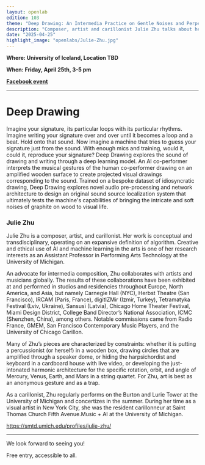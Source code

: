 ```yaml
---
layout: openlab
edition: 103
theme: "Deep Drawing: An Intermedia Practice on Gentle Noises and Perpetual Gestures"
description: "Composer, artist and carillonist Julie Zhu talks about her work."
date: "2025-04-25"
highlight_image: "openlabs/Julie-Zhu.jpg"
---
```


<script>
    import CaptionedImage from "../../components/Images/CaptionedImage.svelte"
</script>

<CaptionedImage
src="openlabs/Julie-Zhu.jpg"
alt="Black and white photo of composer Julie Zhu performing inside of a wooden box."
caption=""/>

<!-- **Where: [University of Iceland, Veröld](https://maps.app.goo.gl/v5ruRSrcQEeiApak6) room VHV-103** -->
**Where: University of Iceland, Location TBD**

**When: Friday, April 25th, 3-5 pm**

**[Facebook event](https://www.facebook.com/events/1387934245781973)**

****

# Deep Drawing

Imagine your signature, its particular loops with its particular rhythms. Imagine writing your signature over and over until it becomes a loop and a beat. Hold onto that sound. Now imagine a machine that tries to guess your signature just from the sound. With enough mics and training, would it, could it, reproduce your signature? Deep Drawing explores the sound of drawing and writing through a deep learning model. An AI co-performer interprets the musical gestures of the human co-performer drawing on an amplified wooden surface to create projected visual drawings corresponding to the sound. Trained on a bespoke dataset of idiosyncratic drawing, Deep Drawing explores novel audio pre-processing and network architecture to design an original sound source localization system that ultimately tests the machine's capabilities of bringing the intricate and soft noises of graphite on wood to visual life.

### Julie Zhu

Julie Zhu is a composer, artist, and carillonist. Her work is conceptual and transdisciplinary, operating on an expansive definition of algorithm. Creative and ethical use of AI and machine learning in the arts is one of her research interests as an Assistant Professor in Performing Arts Technology at the University of Michigan.

An advocate for intermedia composition, Zhu collaborates with artists and musicians globally. The results of these collaborations have been exhibited at and performed in studios and residencies throughout Europe, North America, and Asia, but namely Carnegie Hall (NYC), Herbst Theatre (San Francisco), IRCAM (Paris, France), digitIZMir (Izmir, Turkey), Tetramatyka Festival (Lviv, Ukraine), Sansusī (Latvia), Chicago Home Theater Festival, Miami Design District, College Band Director’s National Association, ICMC (Shenzhen, China), among others. Notable commissions came from Radio France, GMEM, San Francisco Contemporary Music Players, and the University of Chicago Carillon.

Many of Zhu’s pieces are characterized by constraints: whether it is putting a percussionist (or herself) in a wooden box, drawing circles that are amplified through a speaker dome, or hiding the harpsichordist and keyboard in a cardboard house with live video, or developing the just-intonated harmonic architecture for the specific rotation, orbit, and angle of Mercury, Venus, Earth, and Mars in a string quartet. For Zhu, art is best as an anonymous gesture and as a trap.

As a carillonist, Zhu regularly performs on the Burton and Lurie Tower at the University of Michigan and concertizes in the summer. During her time as a visual artist in New York City, she was the resident carillonneur at Saint Thomas Church Fifth Avenue.Music + AI at the University of Michigan.

https://smtd.umich.edu/profiles/julie-zhu/

---

We look forward to seeing you!

Free entry, accessible to all.
